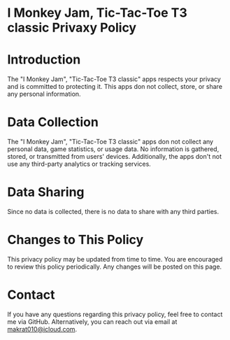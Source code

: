 # I Monkey Jam, Tic-Tac-Toe T3 classic Privaxy Policy
# Introduction
The "I Monkey Jam", "Tic-Tac-Toe T3 classic" apps respects your privacy and is committed to protecting it. This apps don not collect, store, or share any personal information.

# Data Collection
The "I Monkey Jam", "Tic-Tac-Toe T3 classic" apps don not collect any personal data, game statistics, or usage data. No information is gathered, stored, or transmitted from users' devices. Additionally, the apps don't not use any third-party analytics or tracking services.

# Data Sharing
Since no data is collected, there is no data to share with any third parties.

# Changes to This Policy
This privacy policy may be updated from time to time. You are encouraged to review this policy periodically. Any changes will be posted on this page.

# Contact
If you have any questions regarding this privacy policy, feel free to contact me via GitHub. Alternatively, you can reach out via email at makrat010@icloud.com.
